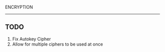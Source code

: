 ENCRYPTION
**********

TODO
----
1. Fix Autokey Cipher
2. Allow for multiple ciphers to be used at once
